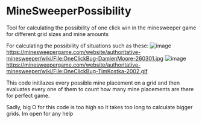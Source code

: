 # MineSweeperPossibility
Tool for calculating the possibility of one click win in the minesweeper game for different grid sizes and mine amounts

For calculating the possibility of situations such as these:
![image](https://user-images.githubusercontent.com/62616668/213732870-82c4baf8-897c-4df6-8166-567545713378.png)
https://minesweepergame.com/website/authoritative-minesweeper/wiki/File:OneClickBug-DamienMoore-260301.jpg
![image](https://user-images.githubusercontent.com/62616668/213733142-0427e4e3-8ee5-4864-bee8-a152127f7f54.png)
https://minesweepergame.com/website/authoritative-minesweeper/wiki/File:OneClickBug-TimKostka-2002.gif

This code initilazes every possible mine placement on a grid and then evaluates every one of them to count how many mine placements are there for perfect game.

Sadly, big O for this code is too high so it takes too long to calculate  bigger grids. Im open for any help
